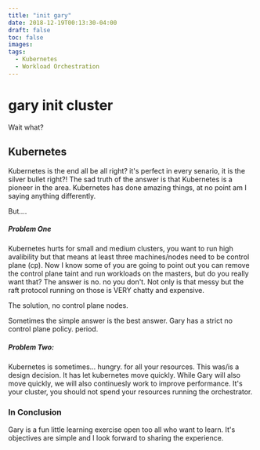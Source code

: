 ```yaml
---
title: "init gary"
date: 2018-12-19T00:13:30-04:00
draft: false 
toc: false
images:
tags: 
  - Kubernetes
  - Workload Orchestration
---
```


# gary init cluster
Wait what?

## Kubernetes
Kubernetes is the end all be all right? it's perfect in every senario, it is the silver bullet right?! The sad truth of the answer is that Kubernetes is a pioneer in the area. Kubernetes has done amazing things, at no point am I saying anything differently.

But....

##### Problem One

Kubernetes hurts for small and medium clusters, you want to run high avalibility but that means at least three machines/nodes need to be control plane (cp). Now I know some of you are going to point out you can remove the control plane taint and run workloads on the masters, but do you really want that? The answer is no. no you don't. Not only is that messy but the raft protocol running on those is VERY chatty and expensive.

The solution, no control plane nodes.

Sometimes the simple answer is the best answer. Gary has a strict no control plane policy. period.

##### Problem Two:

Kubernetes is sometimes... hungry. for all your resources. This was/is a design decision. It has let kubernetes move quickly. While Gary will also move quickly, we will also continuesly work to improve performance. It's your cluster, you should not spend your resources running the orchestrator.

### In Conclusion

Gary is a fun little learning exercise open too all who want to learn. It's objectives are simple and I look forward to sharing the experience.
